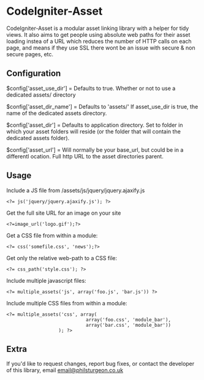 CodeIgniter-Asset
================

CodeIgniter-Asset is a modular asset linking library with a helper for tidy views. It also aims to get people using absolute web paths for their asset loading instea of a URL which reduces the number of HTTP calls on each page, and means if they use SSL there wont be an issue with secure & non secure pages, etc.

Configuration
-------------

$config['asset_use_dir'] = Defaults to true. Whether or not to use a dedicated assets/ directory

$config['asset_dir_name'] = Defaults to 'assets/' If asset_use_dir is true, the name of the dedicated assets directory.

$config['asset_dir'] = Defaults to application directory. Set to folder in which your asset folders will reside (or the folder that will contain the dedicated assets folder).

$config['asset_url'] = Will normally be your base_url, but could be in a differentl ocation. Full http URL to the asset directories parent.

Usage
-----

Include a JS file from /assets/js/jquery/jquery.ajaxify.js

	<?= js('jquery/jquery.ajaxify.js'); ?>

Get the full site URL for an image on your site

	<?=image_url('logo.gif');?>

Get a CSS file from within a module:

	<?= css('somefile.css', 'news');?>

Get only the relative web-path to a CSS file:

	<?= css_path('style.css'); ?>

Include multiple javascript files:

    <?= multiple_assets('js', array('foo.js', 'bar.js')) ?>

Include multiple CSS files from within a module:

    <?= multiple_assets('css', array(
                                 array('foo.css', 'module_bar'),
                                 array('bar.css', 'module_bar'))
                       ); ?>
                   


Extra
-----

If you'd like to request changes, report bug fixes, or contact
the developer of this library, email <email@philsturgeon.co.uk>
